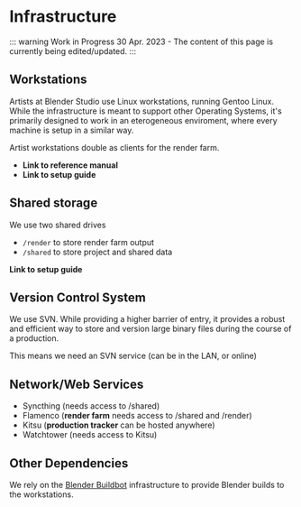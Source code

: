 # Infrastructure

::: warning Work in Progress
30 Apr. 2023 - The content of this page is currently being edited/updated.
:::


## Workstations
Artists at Blender Studio use Linux workstations, running Gentoo Linux. While the infrastructure is meant to support other Operating Systems, it's primarily designed to work in an eterogeneous enviroment, where every machine is setup in a similar way.

Artist workstations double as clients for the render farm.

* **Link to reference manual**
* **Link to setup guide**

## Shared storage
We use two shared drives

* `/render` to store render farm output
* `/shared` to store project and shared data

**Link to setup guide**

## Version Control System
We use SVN. While providing a higher barrier of entry, it provides a robust and efficient way to store and version large binary files during the course of a production.

This means we need an SVN service (can be in the LAN, or online)

## Network/Web Services

* Syncthing (needs access to /shared)
* Flamenco (**render farm** needs access to /shared and /render)
* Kitsu (**production tracker** can be hosted anywhere)
* Watchtower (needs access to Kitsu)

## Other Dependencies

We rely on the [Blender Buildbot](https://builder.blender.org) infrastructure to provide Blender builds to the workstations.

